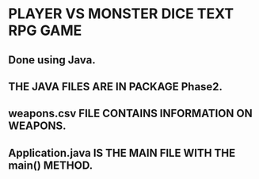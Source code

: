 
# PLAYER VS MONSTER DICE TEXT RPG GAME

## Done using Java.

## THE JAVA FILES ARE IN PACKAGE Phase2.

## weapons.csv FILE CONTAINS INFORMATION ON WEAPONS.

## Application.java IS THE MAIN FILE WITH THE main() METHOD.
